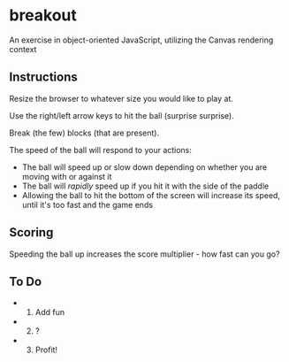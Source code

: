 # breakout

An exercise in object-oriented JavaScript, utilizing the Canvas rendering
context

## Instructions

Resize the browser to whatever size you would like to play at.

Use the right/left arrow keys to hit the ball (surprise surprise).

Break (the few) blocks (that are present).

The speed of the ball will respond to your actions:

- The ball will speed up or slow down depending on whether you are moving with or against it
- The ball will *rapidly* speed up if you hit it with the side of the paddle
- Allowing the ball to hit the bottom of the screen will increase its speed, until it's too fast and the game ends

## Scoring

Speeding the ball up increases the score multiplier - how fast can you go?

## To Do

- 1) Add fun
- 2) ?
- 3) Profit!
